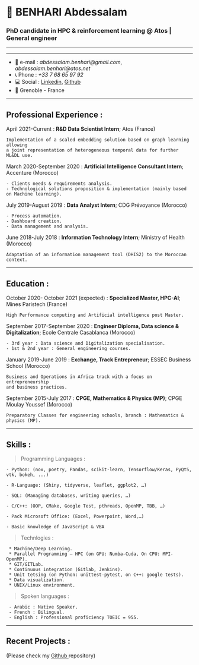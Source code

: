 # 👋 BENHARI Abdessalam
### PhD candidate in HPC & reinforcement learning @ Atos | General engineer 
___
-------------------     ----------------------------

- 📧 e-mail : _abdessalam.benhari@gmail.com_, _abdessalam.benhari@atos.net_ 
- 📞 Phone : _+33 7 68 65 97 92_
- 💻 Social : <a href="https://www.linkedin.com/in/abdessalam-benhari">Linkedin</a>, <a href="https://github.com/aBenhari">Github</a>
- 📍 Grenoble - France

-------------------     ----------------------------
Professional Experience :
----------

April 2021-Current
:   **R&D Data Scientist Intern**; Atos (France)

    Implementation of a scaled embedding solution based on graph learning allowing
    a joint representation of heterogeneous temporal data for further ML&DL use.

March 2020-September 2020
:   **Artificial Intelligence Consultant Intern**; Accenture (Morocco)

    - Clients needs & requirements analysis.
    - Technological solutions proposition & implementation (mainly based on Machine learning).

July 2019-August 2019
:   **Data Analyst Intern**; CDG Prévoyance (Morocco)

    - Process automation.
    - Dashboard creation.
    - Data management and analysis.

June 2018-July 2018
:   **Information Technology Intern**; Ministry of Health (Morocco)

    Adaptation of an information management tool (DHIS2) to the Moroccan context.

___
Education :
---------

October 2020- October 2021 (expected)
:   **Specialized Master, HPC-AI**; Mines Paristech (France)

    High Performance computing and Artificial intelligence post Master.

September 2017-September 2020
:   **Engineer Diploma, Data science & Digitalization**; Ecole Centrale Casablanca (Morocco)

    - 3rd year : Data science and Digitalization specialisation.
    - 1st & 2nd year : General engineering courses.

January 2019-June 2019
:   **Exchange, Track Entrepreneur**; ESSEC Business School (Morocco)

    Business and Operations in Africa track with a focus on entrepreneurship
    and business practices.

September 2015-July 2017
:   **CPGE, Mathematics & Physics (MP)**; CPGE Moulay Youssef (Morocco)

    Preparatory Classes for engineering schools, branch : Mathematics & physics (MP).

___
 Skills :
--------------------

> Programming Languages :

    - Python: (nox, poetry, Pandas, scikit-learn, Tensorflow/Keras, PyQt5, vtk, bokeh, ...) 

    - R-Language: (Shiny, tidyverse, leaflet, ggplot2, …)

    - SQL: (Managing databases, writing queries, …)

    - C/C++: (OOP, CMake, Google Test, pthreads, OpenMP, TBB, …)

    - Pack Microsoft Office: (Excel, Powerpoint, Word,…)

    - Basic knowledge of JavaScript & VBA

> Technlogies :

     * Machine/Deep Learning.
     * Parallel Programming – HPC (on GPU: Numba-Cuda, On CPU: MPI-OpenMP). 
     * GIT/GITLab.
     * Continuous integration (Gitlab, Jenkins).
     * Unit tetsing (on Python: unittest-pytest, on C++: google tests).
     * Data visualization.
     * UNIX/Linux environment.

> Spoken languages :

     - Arabic : Native Speaker.
     - French : Bilingual.
     - English : Professional proficiency TOEIC = 955.
___
Recent Projects :
----------------------------------------
(Please check my <a href="https://github.com/aBenhari"> Github </a> repository)
     
